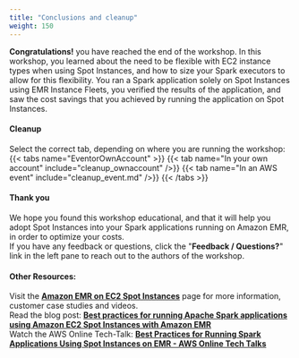 ```yaml
---
title: "Conclusions and cleanup"
weight: 150
---
```


**Congratulations!** you have reached the end of the workshop. In this workshop, you learned about the need to be flexible with EC2 instance types when using Spot Instances, and how to size your Spark executors to allow for this flexibility. You ran a Spark application solely on Spot Instances using EMR Instance Fleets, you verified the results of the application, and saw the cost savings that you achieved by running the application on Spot Instances.


#### Cleanup

Select the correct tab, depending on where you are running the workshop:
{{< tabs name="EventorOwnAccount" >}}
    {{< tab name="In your own account" include="cleanup_ownaccount" />}}
    {{< tab name="In an AWS event" include="cleanup_event.md" />}}
{{< /tabs >}}


#### Thank you

We hope you found this workshop educational, and that it will help you adopt Spot Instances into your Spark applications running on Amazon EMR, in order to optimize your costs.  
If you have any feedback or questions, click the "**Feedback / Questions?**" link in the left pane to reach out to the authors of the workshop.

#### Other Resources:
Visit the [**Amazon EMR on EC2 Spot Instances**](https://aws.amazon.com/ec2/spot/use-case/emr/) page for more information, customer case studies and videos.  
Read the blog post: [**Best practices for running Apache Spark applications using Amazon EC2 Spot Instances with Amazon EMR**](https://aws.amazon.com/blogs/big-data/best-practices-for-running-apache-spark-applications-using-amazon-ec2-spot-instances-with-amazon-emr/)  
Watch the AWS Online Tech-Talk: [**Best Practices for Running Spark Applications Using Spot Instances on EMR - AWS Online Tech Talks**](https://www.youtube.com/watch?v=u5dFozl1fW8)
